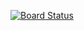 [![Board Status](https://dev.azure.com/victorhugo-brito/91066479-093b-4090-88f3-655586dce373/a9644063-c7fd-4e29-86bd-7d9ca07ccc75/_apis/work/boardbadge/8b57bdd7-2c04-4d60-a918-788e3384faad)](https://dev.azure.com/victorhugo-brito/91066479-093b-4090-88f3-655586dce373/_boards/board/t/a9644063-c7fd-4e29-86bd-7d9ca07ccc75/Microsoft.RequirementCategory)